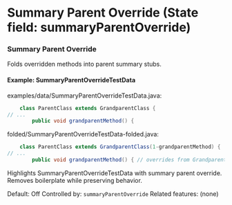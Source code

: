 # Summary Parent Override (State field: summaryParentOverride)

### Summary Parent Override
Folds overridden methods into parent summary stubs.

#### Example: SummaryParentOverrideTestData

examples/data/SummaryParentOverrideTestData.java:
```java
    class ParentClass extends GrandparentClass {
// ...
        public void grandparentMethod() {
```

folded/SummaryParentOverrideTestData-folded.java:
```java
    class ParentClass extends GrandparentClass(1-grandparentMethod) {
// ...
        public void grandparentMethod() { // overrides from GrandparentClass
```

Highlights SummaryParentOverrideTestData with summary parent override.
Removes boilerplate while preserving behavior.

Default: Off
Controlled by: `summaryParentOverride`
Related features: (none)
